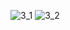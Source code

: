 ![3_1](https://user-images.githubusercontent.com/71489763/199161754-d271afc9-3b63-43cd-a904-5b2000e1474a.png)
![3_2](https://user-images.githubusercontent.com/71489763/199161756-1d91ea67-e435-4279-a681-20c343541710.png)